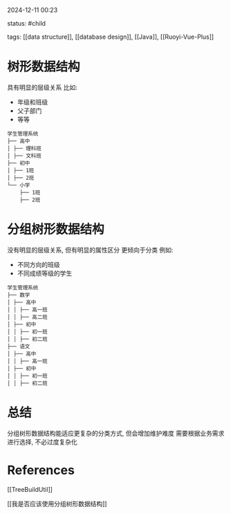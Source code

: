 2024-12-11    00:23

status: #child 

tags: [[data structure]], [[database design]], [[Java]], [[Ruoyi-Vue-Plus]]


# 树形数据结构

具有明显的层级关系
比如: 
- 年级和班级
- 父子部门
- 等等

```
学生管理系统 
├── 高中 
│ ├── 理科班 
│ ├── 文科班 
├── 初中 
│ ├── 1班 
│ ├── 2班 
└── 小学 
	├── 1班 
	├── 2班
```
# 分组树形数据结构

没有明显的层级关系, 但有明显的属性区分
更倾向于分类
例如: 
- 不同方向的班级
- 不同成绩等级的学生

```
学生管理系统 
├── 数学 
│ ├── 高中 
│ │ ├── 高一班 
│ │ ├── 高二班 
│ ├── 初中 
│ │ ├── 初一班 
│ │ ├── 初二班 
├── 语文 
│ ├── 高中 
│ │ ├── 高一班 
│ ├── 初中 
│ │ ├── 初一班 
│ │ ├── 初二班
```

# 总结

分组树形数据结构能适应更复杂的分类方式, 但会增加维护难度
需要根据业务需求进行选择, 不必过度复杂化

# References

[[TreeBuildUtil]]

[[我是否应该使用分组树形数据结构]]